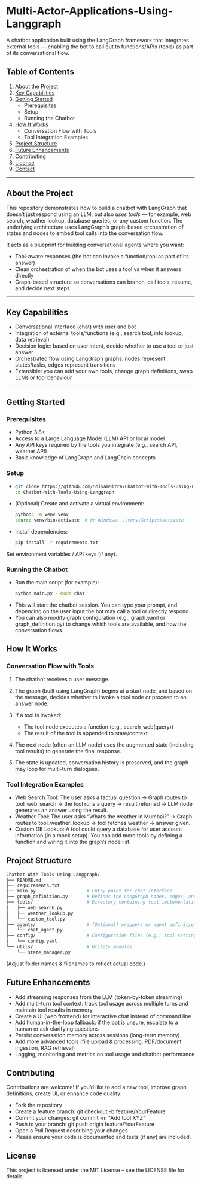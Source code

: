 # Multi-Actor-Applications-Using-Langgraph
A chatbot application built using the LangGraph framework that integrates external tools — enabling the bot to call out to functions/APIs (tools) as part of its conversational flow.

## Table of Contents  
1. [About the Project](#about-the-project)  
2. [Key Capabilities](#key-capabilities)  
3. [Getting Started](#getting-started)  
   - Prerequisites  
   - Setup  
   - Running the Chatbot  
4. [How It Works](#how-it-works)  
   - Conversation Flow with Tools  
   - Tool Integration Examples  
5. [Project Structure](#project-structure)  
6. [Future Enhancements](#future-enhancements)  
7. [Contributing](#contributing)  
8. [License](#license)  
9. [Contact](#contact)  

---

## About the Project  
This repository demonstrates how to build a chatbot with LangGraph that doesn’t just respond using an LLM, but also *uses tools* — for example, web search, weather lookup, database queries, or any custom function. The underlying architecture uses LangGraph’s graph-based orchestration of states and nodes to embed tool calls into the conversation flow.  

It acts as a blueprint for building conversational agents where you want:  
- Tool-aware responses (the bot can invoke a function/tool as part of its answer)  
- Clean orchestration of when the bot uses a tool vs when it answers directly  
- Graph-based structure so conversations can branch, call tools, resume, and decide next steps.

---

## Key Capabilities  
- Conversational interface (chat) with user and bot  
- Integration of external tools/functions (e.g., search tool, info lookup, data retrieval)  
- Decision logic: based on user intent, decide whether to use a tool or just answer  
- Orchestrated flow using LangGraph graphs: nodes represent states/tasks, edges represent transitions  
- Extensible: you can add your own tools, change graph definitions, swap LLMs or tool behaviour  

---

## Getting Started

### Prerequisites  
- Python 3.8+  
- Access to a Large Language Model (LLM) API or local model  
- Any API keys required by the tools you integrate (e.g., search API, weather API)  
- Basic knowledge of LangGraph and LangChain concepts  

### Setup  
- ```bash
  git clone https://github.com/ShivamMitra/Chatbot-With-Tools-Using-Langgraph.git
  cd Chatbot-With-Tools-Using-Langgraph


- (Optional) Create and activate a virtual environment:
  ```bash
  python3 -m venv venv
  source venv/bin/activate  # On Windows: .\venv\Scripts\activate
- Install dependencies:
  ```bash
  pip install -r requirements.txt
Set environment variables / API keys (if any).

### Running the Chatbot
- Run the main script (for example):
  ```bash
  python main.py --mode chat
- This will start the chatbot session. You can type your prompt, and depending on the user input the bot may call a tool or directly respond.
- You can also modify graph configuration (e.g., graph.yaml or graph_definition.py) to change which tools are available, and how the conversation flows.

## How It Works

### Conversation Flow with Tools
1. The chatbot receives a user message.
2. The graph (built using LangGraph) begins at a start node, and based on the message, decides whether to invoke a tool node or proceed to an answer node.
3. If a tool is invoked:
   - The tool node executes a function (e.g., search_web(query))
   - The result of the tool is appended to state/context

4. The next node (often an LLM node) uses the augmented state (including tool results) to generate the final response.
5. The state is updated, conversation history is preserved, and the graph may loop for multi-turn dialogues.

### Tool Integration Examples
- Web Search Tool: The user asks a factual question → Graph routes to tool_web_search → the tool runs a query → result returned → LLM node generates an answer using the result.
- Weather Tool: The user asks “What’s the weather in Mumbai?” → Graph routes to tool_weather_lookup → tool fetches weather → answer given.
- Custom DB Lookup: A tool could query a database for user account information (in a mock setup).
You can add more tools by defining a function and wiring it into the graph’s node list.

## Project Structure

```graphql
Chatbot-With-Tools-Using-Langgraph/
├── README.md
├── requirements.txt
├── main.py                   # Entry point for chat interface  
├── graph_definition.py       # Defines the LangGraph nodes, edges, and tools  
├── tools/                    # Directory containing tool implementations  
│   ├── web_search.py  
│   ├── weather_lookup.py  
│   └── custom_tool.py  
├── agents/                   # (Optional) wrappers or agent definitions  
│   └── chat_agent.py  
├── config/                   # Configuration files (e.g., tool settings, API keys)  
│   └── config.yaml  
└── utils/                    # Utility modules  
    └── state_manager.py  
```
(Adjust folder names & filenames to reflect actual code.)

## Future Enhancements
- Add streaming responses from the LLM (token-by-token streaming)
- Add multi-turn tool context: track tool usage across multiple turns and maintain tool results in memory
- Create a UI (web frontend) for interactive chat instead of command line
- Add human-in-the-loop fallback: if the bot is unsure, escalate to a human or ask clarifying questions
- Persist conversation memory across sessions (long-term memory)
- Add more advanced tools (file upload & processing, PDF/document ingestion, RAG retrieval)
- Logging, monitoring and metrics on tool usage and chatbot performance

## Contributing
Contributions are welcome! If you’d like to add a new tool, improve graph definitions, create UI, or enhance code quality:
- Fork the repository
- Create a feature branch: git checkout -b feature/YourFeature
- Commit your changes: git commit -m "Add tool XYZ"
- Push to your branch: git push origin feature/YourFeature
- Open a Pull Request describing your changes
- Please ensure your code is documented and tests (if any) are included.

## License
This project is licensed under the MIT License – see the LICENSE file for details.

